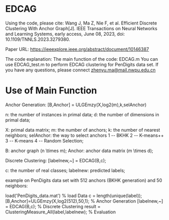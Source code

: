 # EDCAG

Using the code, please cite:
Wang J, Ma Z, Nie F, et al. Efficient Discrete Clustering With Anchor Graph[J]. IEEE Transactions on Neural Networks and Learning Systems, early access, June 08, 2023, doi: 10.1109/TNNLS.2023.3279380.

Paper URL: https://ieeexplore.ieee.org/abstract/document/10146387

The code explanation: 
The main function of the code: EDCAG.m
You can use EDCAG_test.m to perform EDCAG clustering for PenDigits data set.
If you have any questions, please connect zhenyu.ma@mail.nwpu.edu.cn

# Use of Main Function

Anchor Generation: [B,Anchor] = ULGEmzy(X,log2(m),k,selAnchor) 

n: the number of instances in primal data; d: the number of dimensions in primal data;

X: primal data matrix; m: the number of anchors; k: the number of nearest neighbors; selAnchor: the way to select anchors 1 -- BKHK 2 -- K-means++ 3 -- K-means 4 -- Random Selection;

B: anchor graph (n \times m); Anchor: anchor data matrix (m \times d); 

Discrete Clustering: [labelnew,~] = EDCAG(B,c);

c: the number of real classes; labelnew: predicted labels;

example on PenDigits data set with 512 anchors (BKHK generation) and 50 neighbors:

load('PenDigits_data.mat') % load Data
c = length(unique(label));
[B,Anchor]=ULGEmzy(X,log2(512),50,1); % Anchor Generation
[labelnew,~] = EDCAG(B,c); % Discrete Clustering
result = ClusteringMeasure_All(label,labelnew); % Evaluation
